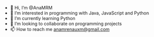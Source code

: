 - 👋 Hi, I’m @AnaMRM
- 👀 I’m interested in programming with Java, JavaScript and Python 
- 🌱 I’m currently learning Python
- 💞️ I’m looking to collaborate on programming projects
- 📫 How to reach me anamrenauxm@gmail.com

<!---
AnaMRM/AnaMRM is a ✨ special ✨ repository because its `README.md` (this file) appears on your GitHub profile.
You can click the Preview link to take a look at your changes.
--->
